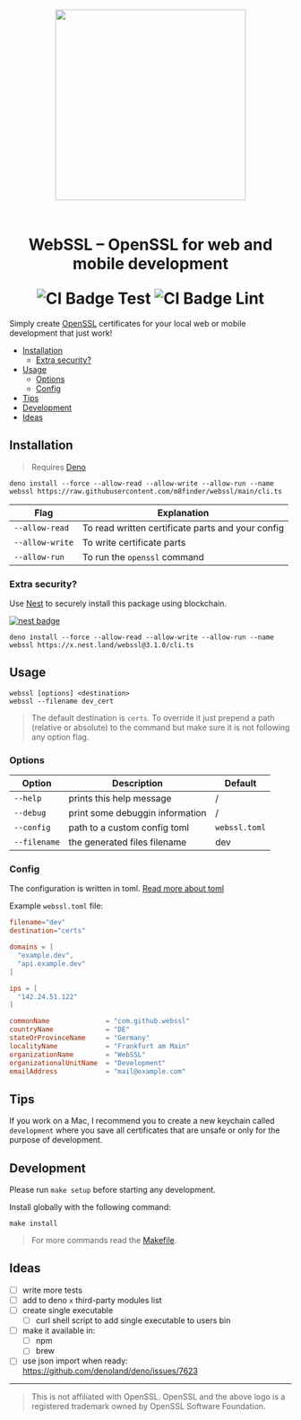 <h1 align="center">
  <img width="340" src="https://upload.wikimedia.org/wikipedia/commons/a/a1/OpenSSL_logo.png" />
  <br><br><p><b>WebSSL – OpenSSL for web and mobile development</b></p>
  <img src="https://github.com/m8finder/webssl/workflows/Test/badge.svg?branch=main" alt="CI Badge Test">
  <img src="https://github.com/m8finder/webssl/workflows/Lint/badge.svg?branch=main" alt="CI Badge Lint">
</h1>

Simply create [OpenSSL](https://de.wikipedia.org/wiki/OpenSSL) certificates for
your local web or mobile development that just work!

- [Installation](#installation)
  - [Extra security?](#extra-security)
- [Usage](#usage)
  - [Options](#options)
  - [Config](#config)
- [Tips](#tips)
- [Development](#development)
- [Ideas](#ideas)

## Installation

> Requires [Deno](https://deno.land/)

```shell
deno install --force --allow-read --allow-write --allow-run --name webssl https://raw.githubusercontent.com/m8finder/webssl/main/cli.ts
```

| Flag            | Explanation                                       |
| --------------- | ------------------------------------------------- |
| `--allow-read`  | To read written certificate parts and your config |
| `--allow-write` | To write certificate parts                        |
| `--allow-run`   | To run the `openssl` command                      |

### Extra security?

Use [Nest](https://nest.land/) to securely install this package using
blockchain.

[![nest badge](https://nest.land/badge.svg)](https://nest.land/package/webssl)

```
deno install --force --allow-read --allow-write --allow-run --name webssl https://x.nest.land/webssl@3.1.0/cli.ts
```

## Usage

```shell
webssl [options] <destination>
webssl --filename dev_cert
```

> The default destination is `certs`. To override it just prepend a path
> (relative or absolute) to the command but make sure it is not following any
> option flag.

### Options

| Option       | Description                     | Default       |
| ------------ | ------------------------------- | ------------- |
| `--help`     | prints this help message        | /             |
| `--debug`    | print some debuggin information | /             |
| `--config`   | path to a custom config toml    | `webssl.toml` |
| `--filename` | the generated files filename    | dev           |

### Config

The configuration is written in toml.
[Read more about toml](https://github.com/toml-lang/toml)

Example `webssl.toml` file:

```toml
filename="dev"
destination="certs"

domains = [
  "example.dev",
  "api.example.dev"
]

ips = [
  "142.24.51.122"
]

commonName              = "com.github.webssl"
countryName             = "DE"
stateOrProvinceName     = "Germany"
localityName            = "Frankfurt am Main"
organizationName        = "WebSSL"
organizationalUnitName  = "Development"
emailAddress            = "mail@example.com"
```

## Tips

If you work on a Mac, I recommend you to create a new keychain called
`development` where you save all certificates that are unsafe or only for the
purpose of development.

## Development

Please run `make setup` before starting any development.

Install globally with the following command:

```
make install
```

> For more commands read the [Makefile](./Makefile).

## Ideas

- [ ] write more tests
- [ ] add to deno `x` third-party modules list
- [ ] create single executable
  - [ ] curl shell script to add single executable to users bin
- [ ] make it available in:
  - [ ] npm
  - [ ] brew
- [ ] use json import when ready: https://github.com/denoland/deno/issues/7623

---

> This is not affiliated with OpenSSL. OpenSSL and the above logo is a
> registered trademark owned by OpenSSL Software Foundation.
